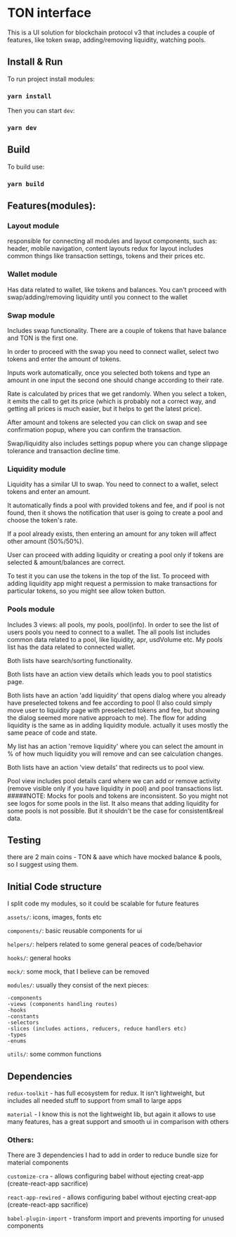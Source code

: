 # TON interface

This is a UI solution for blockchain protocol v3 that includes a couple of features, like token swap, adding/removing liquidity, watching pools.

## Install & Run
To run project install modules:
### `yarn install`

Then you can start `dev`:
### `yarn dev`

## Build
To build use: 
### `yarn build`

## Features(modules):

### Layout module
responsible for connecting all modules and layout components, such as: header, mobile navigation, content layouts
redux for layout includes common things like transaction settings, tokens and their prices etc.

### Wallet module
Has data related to wallet, like tokens and balances. 
You can't proceed with swap/adding/removing liquidity until you connect to the wallet

### Swap module
Includes swap functionality. There are a couple of tokens that have balance and TON is the first one.

In order to proceed with the swap you need to connect wallet, select two tokens and enter the amount of tokens.

Inputs work automatically, once you selected both tokens and type an amount in one input the second one should change according to their rate.

Rate is calculated by prices that we get randomly. When you select a token, it emits the call to get its price (which is probably not a correct way, and getting all prices is much easier, but it helps to get the latest price).

After amount and tokens are selected you can click on swap and see confirmation popup, where you can confirm the transaction.

Swap/liquidity also includes settings popup where you can change slippage tolerance and transaction decline time.

### Liquidity module
Liquidity has a similar UI to swap. You need to connect to a wallet, select tokens and enter an amount.

It automatically finds a pool with provided tokens and fee, and if pool is not found, then it shows the notification that user is going to create a pool and choose the token's rate.

If a pool already exists, then entering an amount for any token will affect other amount (50%/50%).

User can proceed with adding liquidity or creating a pool only if tokens are selected & amount/balances are correct.

To test it you can use the tokens in the top of the list. To proceed with adding liquidity app might request a permission to make transactions for particular tokens, so you might see allow token button.

### Pools module
Includes 3 views: all pools, my pools, pool(info). In order to see the list of users pools you need to connect to a wallet.
The all pools list includes common data related to a pool, like liquidity, apr, usdVolume etc. My pools list has the data related to connected wallet.

Both lists have search/sorting functionality.

Both lists have an action view details which leads you to pool statistics page.

Both lists have an action 'add liquidity' that opens dialog where you already have preselected tokens and fee according to pool (I also could simply move user to liquidity page with preselected tokens and fee, but showing the dialog seemed more native approach to me).
The flow for adding liquidity is the same as in adding liquidity module. actually it uses mostly the same peace of code and state.

My list has an action 'remove liquidity' where you can select the amount in % of how much liquidity you will remove and can see calculation changes.

Both lists have an action 'view details' that redirects us to pool view.

Pool view includes pool details card where we can add or remove activity (remove visible only if you have liquidity in pool) and pool transactions list. 
#####NOTE: 
Mocks for pools and tokens are inconsistent. So you might not see logos for some pools in the list. It also means that adding liquidity for some pools is not possible.
But it shouldn't be the case for consistent&real data.


## Testing
there are 2 main coins - TON & aave which have mocked balance & pools, so I suggest using them.

## Initial Code structure
I split code my modules, so it could be scalable for future features

`assets/`: icons, images, fonts etc

`components/`: basic reusable components for ui

`helpers/`: helpers related to some general peaces of code/behavior

`hooks/`: general hooks

`mock/`: some mock, that I believe can be removed

`modules/`: usually they consist of the next pieces:
```
-components
-views (components handling routes)
-hooks
-constants
-selectors
-slices (includes actions, reducers, reduce handlers etc)
-types
-enums
```

`utils/`: some common functions

## Dependencies
`redux-toolkit` - has full ecosystem for redux. It isn't lightweight, but includes all needed stuff to support from small to large apps

`material`  - I know this is not the lightweight lib, but again it allows to use many features, has a great support and smooth ui in comparison with others


### Others:
There are 3 dependencies I had to add in order to reduce bundle size for material components

`customize-cra` - allows configuring babel without ejecting creat-app (create-react-app sacrifice) 

`react-app-rewired` - allows configuring babel without ejecting creat-app (create-react-app sacrifice)

`babel-plugin-import` - transform import and prevents importing for unused components
